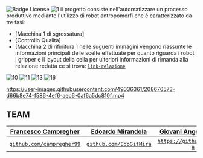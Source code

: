 ![Badge License]
![1](https://user-images.githubusercontent.com/49036361/209091107-59c8ea26-3722-4e61-9def-0589fc697d90.png)
il progetto consiste nell'automatizzare un processo produttivo mediante l'utilizzo di robot antropomorfi che è caratterizzato da tre fasi:
- [Macchina 1 di sgrossatura]
- [Controllo Qualità]
- [Macchina 2 di rifinitura ]
nelle suguenti immagini vengono riassunte le informazioni principali delle scelte effettuate per quanto riguarda i robot i gripper e il layout della cella per ulteriori informazioni di rimanda alla relazione redatta ce si trova:  <a href="https://github.com/EdoGitMira/ABB_RobotStudio_Magistrale/blob/main/GRUPPO2_relazione.pdf" target="_blank">`link-relazione`</a> 



![10](https://user-images.githubusercontent.com/49036361/209091118-4973539d-bbf2-4e8f-83a3-5a3056484b05.png)
![11](https://user-images.githubusercontent.com/49036361/209091129-1841042d-df07-4020-be94-ec195bf79579.png)
![13](https://user-images.githubusercontent.com/49036361/209091160-b0d1628e-e29a-4cd4-a56c-a7dcbe102906.png)
![16](https://user-images.githubusercontent.com/49036361/209091166-c9f4050b-9224-4c19-8990-ddd32d6ee6f4.png)

https://user-images.githubusercontent.com/49036361/208676573-d66b8e74-f586-4ef6-aec6-0af6a5dc810f.mp4


## TEAM
| <a href="https://github.com/campregher99" target="_blank">**Francesco Campregher**</a> | <a href="https://github.com/EdoGitMira" target="_blank">**Edoardo Mirandola**</a> | <a href="https://github.com/gi0-a" target="_blank">**Giovani Angelo Alghisi**</a>  |
| :---: |:---:|:---:|
| <a href="https://github.com/campregher99" target="_blank">`github.com/campregher99`</a> | <a href="https://github.com/EdoGitMira" target="_blank">`github.com/EdoGitMira`</a> |  <a href="https://github.com/gi0-a" target="_blank">`https://github.com/gi0-a`</a> |

[Badge License]: https://img.shields.io/badge/License-MIT-yellow.svg?style=for-the-badge
